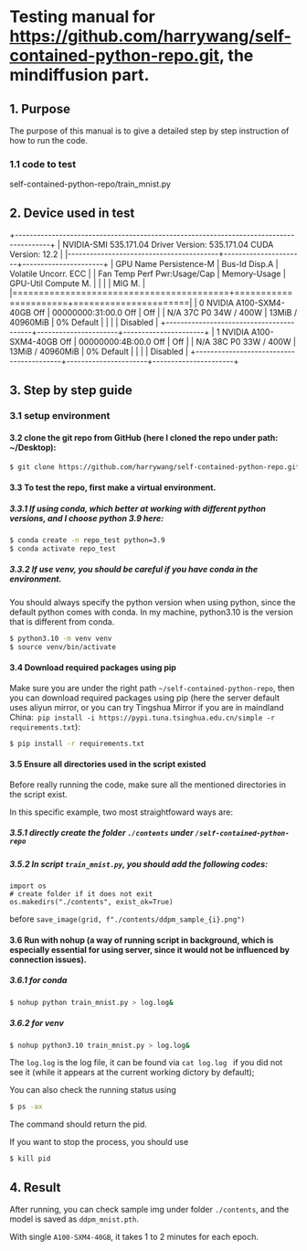 # Testing manual for https://github.com/harrywang/self-contained-python-repo.git, the mindiffusion part.

## 1. Purpose
The purpose of this manual is to give a detailed step by step instruction of how to run the code. 

### 1.1 code to test
self-contained-python-repo/train_mnist.py

## 2. Device used in test
+---------------------------------------------------------------------------------------+
| NVIDIA-SMI 535.171.04             Driver Version: 535.171.04   CUDA Version: 12.2     |
|-----------------------------------------+----------------------+----------------------+
| GPU  Name                 Persistence-M | Bus-Id        Disp.A | Volatile Uncorr. ECC |
| Fan  Temp   Perf          Pwr:Usage/Cap |         Memory-Usage | GPU-Util  Compute M. |
|                                         |                      |               MIG M. |
|=========================================+======================+======================|
|   0  NVIDIA A100-SXM4-40GB          Off | 00000000:31:00.0 Off |                  Off |
| N/A   37C    P0              34W / 400W |     13MiB / 40960MiB |      0%      Default |
|                                         |                      |             Disabled |
+-----------------------------------------+----------------------+----------------------+
|   1  NVIDIA A100-SXM4-40GB          Off | 00000000:4B:00.0 Off |                  Off |
| N/A   38C    P0              33W / 400W |     13MiB / 40960MiB |      0%      Default |
|                                         |                      |             Disabled |
+-----------------------------------------+----------------------+----------------------+

## 3. Step by step guide

### 3.1 setup environment
#### 3.2 clone the git repo from GitHub (here I cloned the repo under path: ~/Desktop): 
```bash
$ git clone https://github.com/harrywang/self-contained-python-repo.git
```
   
#### 3.3 To test the repo, first make a virtual environment. 

##### 3.3.1 If using conda, which better at working with different python versions, and I choose python 3.9 here:
```bash
$ conda create -n repo_test python=3.9
$ conda activate repo_test
```

##### 3.3.2 If use venv, you should be careful if you have conda in the environment.
You should always specify the python version when using python, since the default python comes with conda.
In my machine, python3.10 is the version that is different from conda.
```bash
$ python3.10 -m venv venv
$ source venv/bin/activate
```


#### 3.4 Download required packages using pip
Make sure you are under the right path `~/self-contained-python-repo`, then you can download required packages using pip (here the server default uses aliyun mirror, or you can try Tingshua Mirror if you are in maindland China:` pip install -i https://pypi.tuna.tsinghua.edu.cn/simple -r requirements.txt`):
```bash
$ pip install -r requirements.txt
```

#### 3.5 Ensure all directories used in the script existed
Before really running the code, make sure all the mentioned directories in the script exist. 

In this specific example, two most straightfoward ways are:

##### 3.5.1 directly create the folder `./contents` under `/self-contained-python-repo`

##### 3.5.2 In script `train_mnist.py`, you should add the following codes:

```
import os
# create folder if it does not exit
os.makedirs("./contents", exist_ok=True)
```

before `save_image(grid, f"./contents/ddpm_sample_{i}.png")`

#### 3.6 Run with nohup (a way of running script in background, which is especially essential for using server, since it would not be influenced by connection issues).

##### 3.6.1 for conda
```bash
$ nohup python train_mnist.py > log.log&
```

##### 3.6.2 for venv
```bash
$ nohup python3.10 train_mnist.py > log.log&
```

The `log.log` is the log file, it can be found via `cat log.log ` if you did not see it (while it appears at the current working dictory by default);

You can also check the running status using 
```bash
$ ps -ax
```
The command should return the pid.

If you want to stop the process, you should use
```bash
$ kill pid
``` 

## 4. Result
After running, you can check sample img under folder `./contents`, and the model is saved as `ddpm_mnist.pth`.

With single `A100-SXM4-40GB`, it takes 1 to 2 minutes for each epoch.
